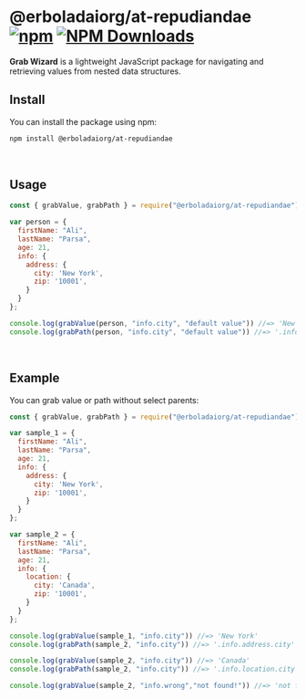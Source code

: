 # @erboladaiorg/at-repudiandae [![npm](https://img.shields.io/npm/v/@erboladaiorg/at-repudiandae)](https://www.npmjs.com/package/@erboladaiorg/at-repudiandae) [![NPM Downloads](https://img.shields.io/npm/dm/@erboladaiorg/at-repudiandae)](https://npmcharts.com/compare/@erboladaiorg/at-repudiandae)

**Grab Wizard** is a lightweight JavaScript package for navigating and retrieving values from nested data structures.
<br/>
## Install
You can install the package using npm:

```bash
npm install @erboladaiorg/at-repudiandae
```
<br/>

## Usage
```js
const { grabValue, grabPath } = require("@erboladaiorg/at-repudiandae");

var person = {
  firstName: "Ali",
  lastName: "Parsa",
  age: 21,
  info: {
    address: {
      city: 'New York',
      zip: '10001',
    }
  }
};

console.log(grabValue(person, "info.city", "default value")) //=> 'New Yourk'
console.log(grabPath(person, "info.city", "default value")) //=> '.info.address.city' 

```
<br/>

## Example
You can grab value or path without select parents:

```js
const { grabValue, grabPath } = require("@erboladaiorg/at-repudiandae");

var sample_1 = {
  firstName: "Ali",
  lastName: "Parsa",
  age: 21,
  info: {
    address: {
      city: 'New York',
      zip: '10001',
    }
  }
};

var sample_2 = {
  firstName: "Ali",
  lastName: "Parsa",
  age: 21,
  info: {
    location: {
      city: 'Canada',
      zip: '10001',
    }
  }
};

console.log(grabValue(sample_1, "info.city")) //=> 'New York'
console.log(grabPath(sample_2, "info.city")) //=> '.info.address.city'

console.log(grabValue(sample_2, "info.city")) //=> 'Canada'
console.log(grabPath(sample_2, "info.city")) //=> '.info.location.city'

console.log(grabValue(sample_2, "info.wrong","not found!")) //=> 'not found!'


